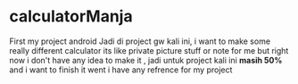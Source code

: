 # calculatorManja
First my project android
Jadi di project gw kali ini, i want to make some really different calculator its like private picture stuff or note 
for me but right now i don't have any idea to make it , jadi untuk project kali ini <b>masih 50%</b> and i want to finish it went i have any refrence for my project 
